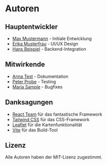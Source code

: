 # Autoren

## Hauptentwickler

- [Max Mustermann](https://github.com/maxmustermann) - Initiale Entwicklung
- [Erika Musterfrau](https://github.com/erikamusterfrau) - UI/UX Design
- [Hans Beispiel](https://github.com/hansbeispiel) - Backend-Integration

## Mitwirkende

- [Anna Test](https://github.com/annatest) - Dokumentation
- [Peter Probe](https://github.com/peterprobe) - Testing
- [Maria Sample](https://github.com/mariasample) - Bugfixes

## Danksagungen

- [React Team](https://reactjs.org) für das fantastische Framework
- [Tailwind CSS](https://tailwindcss.com) für das CSS-Framework
- [Leaflet](https://leafletjs.com) für die Kartenfunktionalität
- [Vite](https://vitejs.dev) für das Build-Tool

## Lizenz

Alle Autoren haben der MIT-Lizenz zugestimmt. 